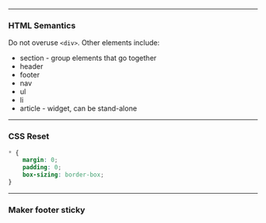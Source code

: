 -----
### HTML Semantics
Do not overuse `<div>`. Other elements include:
- section - group elements that go together
- header
- footer
- nav
- ul
- li
- article - widget, can be stand-alone

-----
### CSS Reset
```css
* {
	margin: 0;
	padding: 0;
	box-sizing: border-box;
}
```

----
### Maker footer sticky
